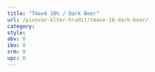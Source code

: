 ```yaml
---
title: "Tmavé 10% / Dark Beer"
url: /pivovar-klter-hradit/tmave-10-dark-beer/
category: 
style: 
abv: 0
ibu: 0
srm: 0
upc: 0
---
```


